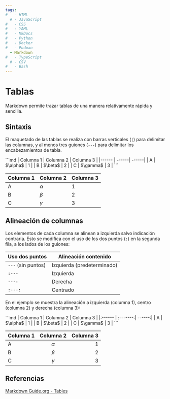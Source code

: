 ```yaml
---
tags:
#   - HTML
  # - JavaScript
#   - CSS
#   - YAML
#   - MkDocs
#   - Python
#   - Docker
#   - Podman
  - Markdown
#   - TypeScript
  # - CSV
#   - Bash
---
```



# Tablas

Markdown permite trazar tablas de una manera relativamente rápida y sencilla.

## Sintaxis

El maquetado de las tablas se realiza con barras verticales (`|`) para delimitar las columnas, 
y al menos tres guiones (`---`) para delimitar los encabezamientos de tabla.

<div class="grid" markdown>
```md
| Columna 1 | Columna 2 | Columna 3 |
|------ | ------| ------|
| A      | $\alpha$ |  1     |
| B      | $\beta$  |  2     |
| C      | $\gamma$ |  3     |
```

| Columna 1 | Columna 2 | Columna 3 |
|------ | ------| ------|
| A      | $\alpha$ |  1     |
| B      | $\beta$  |  2     |
| C      | $\gamma$ |  3     |


</div>


## Alineación de columnas

Los elementos de cada columna se alinean a izquierda salvo indicación contraria. 
Esto se modifica con el uso de los dos puntos (`:`) 
en la segunda fila, 
a los lados de los guiones:

|Uso dos puntos| Alineación contenido|
|-----|----|
|`---` (sin puntos) |Izquierda (predeterminado) |
|`:---` |Izquierda  |
|`---:` |Derecha    |
|`:---:`|Centrado   |

En el ejemplo se muestra la alineación a izquierda (columna 1), centro (columna 2) y derecha (columna 3):

<div class="grid" markdown>
```md
| Columna 1 | Columna 2 | Columna 3 |
|:------ | :-------:| ------:|
| A      | $\alpha$ |  1     |
| B      | $\beta$  |  2     |
| C      | $\gamma$ |  3     |
```


| Columna 1 | Columna 2 | Columna 3 |
|:------ | :-------:| ------:|
| A      | $\alpha$ |  1     |
| B      | $\beta$  |  2     |
| C      | $\gamma$ |  3     |

</div>


## Referencias

[Markdown Guide.org - Tables](https://www.markdownguide.org/extended-syntax/#tables)